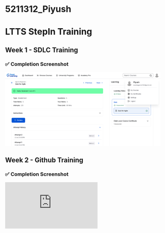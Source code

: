 # 5211312_Piyush

# LTTS StepIn Training 

## Week 1 - SDLC Training

### ✅ Completion Screenshot

![SDLC Training Screenshot](https://github.com/Piyush-Tech-Developer/5211312_Piyush/blob/main/SDLC/SDLC%20Great%20Learning%20Screenshot.png)

## Week 2 - Github Training

### ✅ Completion Screenshot
![Git Training Screenshot](https://github.com/Piyush-Tech-Developer/5211312_Piyush/blob/main/GIT/Git%20Simplilearn%20Certificate.pdf)